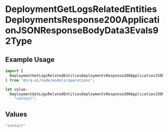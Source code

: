 # DeploymentGetLogsRelatedEntitiesDeploymentsResponse200ApplicationJSONResponseBodyData3Evals92Type

## Example Usage

```typescript
import {
  DeploymentGetLogsRelatedEntitiesDeploymentsResponse200ApplicationJSONResponseBodyData3Evals92Type,
} from "@orq-ai/node/models/operations";

let value:
  DeploymentGetLogsRelatedEntitiesDeploymentsResponse200ApplicationJSONResponseBodyData3Evals92Type =
    "contact";
```

## Values

```typescript
"contact"
```